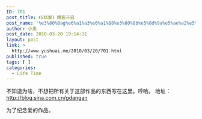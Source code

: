 ```yaml
---
ID: 701
post_title: 《G档案》博客开启
post_name: '%e3%80%8ag%e6%a1%a3%e6%a1%88%e3%80%8b%e5%8d%9a%e5%ae%a2%e5%bc%80%e5%90%af'
author: 小奥
post_date: 2010-03-20 19:14:11
layout: post
link: >
  http://www.yushuai.me/2010/03/20/701.html
published: true
tags: [ ]
categories:
  - Life Time
---
```

不知道为啥，不想把所有关于这部作品的东西写在这里。哼哈。
地址：http://blog.sina.com.cn/gdangan

为了纪念爱的作品。